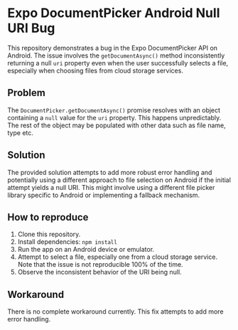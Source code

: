 # Expo DocumentPicker Android Null URI Bug

This repository demonstrates a bug in the Expo DocumentPicker API on Android. The issue involves the `getDocumentAsync()` method inconsistently returning a null `uri` property even when the user successfully selects a file, especially when choosing files from cloud storage services.

## Problem
The `DocumentPicker.getDocumentAsync()` promise resolves with an object containing a `null` value for the `uri` property. This happens unpredictably.  The rest of the object may be populated with other data such as file name, type etc.

## Solution
The provided solution attempts to add more robust error handling and potentially using a different approach to file selection on Android if the initial attempt yields a null URI. This might involve using a different file picker library specific to Android or implementing a fallback mechanism.

## How to reproduce
1. Clone this repository.
2. Install dependencies: `npm install`
3. Run the app on an Android device or emulator.
4. Attempt to select a file, especially one from a cloud storage service.  Note that the issue is not reproducible 100% of the time.
5. Observe the inconsistent behavior of the URI being null.

## Workaround
There is no complete workaround currently. This fix attempts to add more error handling.